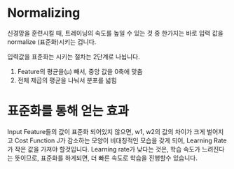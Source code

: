 # Normalizing

신경망을 훈련시킬 때, 트레이닝의 속도를 높일 수 있는 것 중 한가지는 바로 입력 값을 normalize (표준화)시키는 겁니다.

입력값을 표준화는 시키는 절차는 2단계로 나뉩니다.

1. Feature의 평균을(μ) 빼서, 중앙 값을 0축에 맞춤
2. 전체 제곱의 평균을 나눠서 분포를 넓힘

# 표준화를 통해 얻는 효과

Input Feature들의 값이 표준화 되어있지 않으면, w1, w2의 값의 차이가 크게 벌어지고
Cost Function J가 감소하는 모양이 비대칭적인 모습을 갖게 되어, Learning Rate가 작은 값을 가져야 할것입니다. Learning rate가 낮다는 것은, 학습 속도가 느려진다는 뜻이므로, 표준화를 하게되면, 더 빠른 속도로 학습을 진행할수 있습니다.